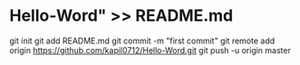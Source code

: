 # Hello-Word" >> README.md
git init
git add README.md
git commit -m "first commit"
git remote add origin https://github.com/kapil0712/Hello-Word.git
git push -u origin master
